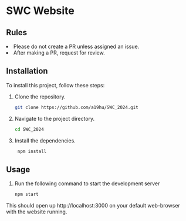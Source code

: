 # SWC Website

## Rules
<li>
Please do not create a PR unless assigned an issue.
</li>
<li> 
After making a PR, request for review.
</li>


## Installation

To install this project, follow these steps:
1. Clone the repository.
   ```sh
   git clone https://github.com/a19hu/SWC_2024.git

2. Navigate to the project directory.
   ```sh
   cd SWC_2024

3. Install the dependencies.
   ```sh
    npm install
## Usage

1. Run the following command to start the development server
   ```sh
   npm start

This should open up http://localhost:3000 on your default web-browser with the website running.

